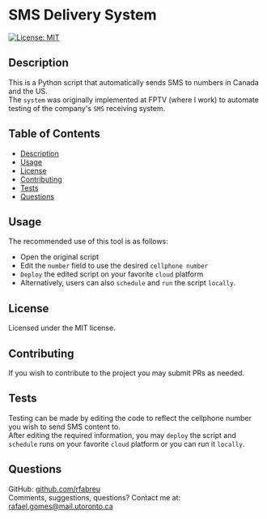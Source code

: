 # SMS Delivery System

[![License: MIT](https://img.shields.io/badge/License-MIT-blue.svg)](https://opensource.org/licenses/MIT)
## Description
This is a Python script that automatically sends SMS to numbers in Canada and the US. <br>
The `system` was originally implemented at FPTV (where I work) to automate testing of the company's `SMS` receiving system.

## Table of Contents
- [Description](#description)
- [Usage](#usage)
- [License](#license)
- [Contributing](#contributing)
- [Tests](#tests)
- [Questions](#questions)

## Usage
The recommended use of this tool is as follows:
- Open the original script
- Edit the `number` field to use the desired `cellphone number`
- `Deploy` the edited script on your favorite `cloud` platform
- Alternatively, users can also `schedule` and `run` the script `locally`.

## License
Licensed under the MIT license.
## Contributing
If you wish to contribute to the project you may submit PRs as needed.
## Tests
Testing can be made by editing the code to reflect the cellphone number you wish to send SMS content to.<br />
After editing the required information, you may `deploy` the script and `schedule` runs on your favorite `cloud` platform or you can run it `locally`.
## Questions
GitHub: [github.com/rfabreu](https://github.com/rfabreu)
<br />
Comments, suggestions, questions? Contact me at: [rafael.gomes@mail.utoronto.ca](mailto:rafael.gomes@mail.utoronto.ca)